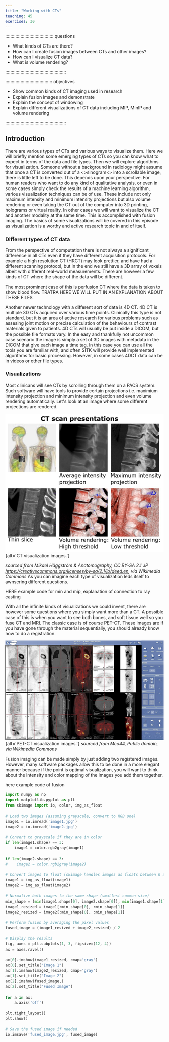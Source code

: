 ```yaml
---
title: "Working with CTs"
teaching: 45
exercises: 30
---
```


:::::::::::::::::::::::::::::::::::::: questions 

- What kinds of CTs are there?
- How can I create fusion images between CTs and other images?
- How can I visualize CT data?
- What is volume rendering?

::::::::::::::::::::::::::::::::::::::::::::::::

::::::::::::::::::::::::::::::::::::: objectives

- Show common kinds of CT imaging used in research
- Explain fusion images and demonstrate
- Explain the concept of windowing
- Explain different visualizations of CT data including MIP, MinIP and volume rendering


::::::::::::::::::::::::::::::::::::::::::::::::

## Introduction

There are various types of CTs and various ways to visualize them. 
Here we will briefly mention some emerging types of CTs so you can know what to expect in terms of the data and file types. Then we will explore algorithms for visualization. Someone without a background in radiology might assume that once a CT is converted out of a <>sinogram<> into a scrollable image, there is little left to be done. This depends upon your perspective. For human readers who want to do any kind of qualitative analysis, or even in some cases simply check the results of a machine learning algorithm, various visualization techniques can be of use. These include not only maximum intensity and minimum intensity projections but also volume rendering or even taking the CT out of the computer into 3D printing, holograms or virtual reality. In other cases we will want to visualize the CT and another modality at the same time. This is accomplished with fusion imaging. The basics of some visualizations will be covered in this episode as visualization is a worthy and active research topic in and of itself. 


### Different types of CT data

From the perspective of computation there is not always a significant difference in all CTs even if they have different acquisition protocols. For example a high resolution CT (HRCT) may look prettier, and have had a different scanning protocol,  but in the end we still have a 3D array of voxels albeit with different real-world measurements. There are however a few kinds of CT where the shape of the data will be different. 

The most prominent case of this is perfusion CT where the data is taken to show blood flow.  TRATRA
HERE WE WILL PUT IN AN EXPLANATION ABOUT THESE FILES

Another newer technology with a different sort of data is 4D CT. 4D CT is multiple 3D CTs acquired over various time points. Clinically this type is not standard, but it is an area of active research for various problems such as assesing joint motion or precise calculation of the behaviours of contrast materials given to patients. 4D CTs will usually be put inside a DICOM, but the possible file formats vary. In the easy and thankfully not uncommon case scenario the image is simply a set of 3D images with metadata in the DICOM that give each image a time tag. In this case you can use all the tools you are familiar with, and often SITK will provide well implemented algorithms for basic processing. However, in some cases 4DCT data can be in videos or other file types.

### Visualizations

Most clinicans will see CTs by scrolling through them on a PACS system. Such software will have tools to provide certain projections i.e. maximium intensity projection and minimum intensity projection and even volume rendering automatically.
Let's look at an image where some different projections are rendered. 

![CT images.](fig/CT_presentation.jpg){alt='CT visualization images.'}

*sourced from Mikael Häggström & Anatomography, CC BY-SA 2.1 JP <https://creativecommons.org/licenses/by-sa/2.1/jp/deed.en>, via Wikimedia Commons*
As you can imagine each type of visualization leds itself to awnsering different questions. 



HERE example code for min and mip, explanation of connection to ray casting






With all the infinite kinds of visualizations we could invent, there are however some questions where you simply want more than a CT. A possible case of this is when you want to see both bones, and soft tissue well so you fuse CT and MRI. The classic case is of course PET-CT. These images are  If you have gone through the material sequentially, you should already know how to do a registration.   


![PET-CT images.](fig/PETCT_presentation.jpg){alt='PET-CT visualization images.'}
*sourced from Mco44, Public domain, via Wikimedia Commons*

Fusion imaging can be made simply by just adding two registered images. However, many software packages allow this to be done in a more elegant manner because if the point is optimal visualization, you will want to think about the intensity and color mapping of the images you add them together. 


here example code of fusion


```python
import numpy as np
import matplotlib.pyplot as plt
from skimage import io, color, img_as_float

# Load two images (assuming grayscale, convert to RGB one)
image1 = io.imread('image1.jpg')  
image2 = io.imread('image2.jpg')  

# Convert to grayscale if they are in color
if len(image1.shape) == 3:
    image1 = color.rgb2gray(image1)

if len(image2.shape) == 3:
#    image2 = color.rgb2gray(image2)

# Convert images to float (skimage handles images as floats between 0 and 1)
image1 = img_as_float(image1)
image2 = img_as_float(image2)

# Normalize both images to the same shape (smallest common size)
min_shape = (min(image1.shape[0], image2.shape[0]), min(image1.shape[1], image2.shape[1]))
image1_resized = image1[:min_shape[0], :min_shape[1]]
image2_resized = image2[:min_shape[0], :min_shape[1]]

# Perform fusion by averaging the pixel values
fused_image = (image1_resized + image2_resized) / 2

# Display the results
fig, axes = plt.subplots(1, 3, figsize=(12, 4))
ax = axes.ravel()

ax[0].imshow(image1_resized, cmap='gray')
ax[0].set_title("Image 1")
ax[1].imshow(image2_resized, cmap='gray')
ax[1].set_title("Image 2")
ax[2].imshow(fused_image,)
ax[2].set_title("Fused Image")

for a in ax:
    a.axis('off')

plt.tight_layout()
plt.show()

# Save the fused image if needed
io.imsave('fused_image.jpg', fused_image)
```

